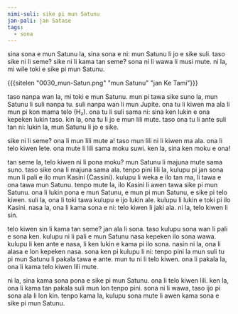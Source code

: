 ```yaml
---
nimi-suli: sike pi mun Satunu
jan-pali: jan Satase
tags:
  - sona
---
```


sina sona e mun Satunu la, sina sona e ni: mun Satunu li jo e sike suli. taso sike ni li seme? sike ni li kama tan seme? sona ni li wawa li musi mute. ni la, mi wile toki e sike pi mun Satunu.

{{{sitelen "0030_mun-Satun.png" "mun Satunu" "jan Ke Tami"}}}

taso nanpa wan la, mi toki e mun Satunu. mun pi tawa sike suno la, mun Satunu li suli nanpa tu. suli nanpa wan li mun Jupite. ona tu li kiwen ma ala li mun pi kon mama telo (H₂). ona tu li suli sama ni: sina ken lukin e ona kepeken lukin taso. kin la, ona tu li jo e mun lili mute. taso ona tu li ante suli tan ni: lukin la, mun Satunu li jo e sike.

sike ni li seme? ona li mun lili mute a\! taso mun lili ni li kiwen ma ala. ona li telo kiwen lete. ona mute li lili sama moku suwi. ken la, sina ken moku e ona\!

tan seme la, telo kiwen ni li pona moku? mun Satunu li majuna mute sama suno. taso sike ona li majuna sama ala. tenpo pini lili la, kulupu pi jan sona mun li pali e ilo mun Kasini (Cassini). kulupu li weka e ilo tan ma, li tawa e ona tawa mun Satunu. tenpo mute la, ilo Kasini li awen tawa sike pi mun Satunu. ona li lukin pona e mun Satunu, e mun pi mun Satunu, e sike pi telo kiwen. suli la, ona li toki tawa kulupu e ijo lukin ale. kulupu li lukin e toki pi ilo Kasini. nasa la, ona li kama sona e ni: telo kiwen li jaki ala. ni la, telo kiwen li sin.

telo kiwen sin li kama tan seme? jan ala li sona. taso kulupu sona wan li pali e sona ken. kulupu ni li pali e mun Satunu nasa kepeken ilo sona wawa. kulupu li ken ante e nasa, li ken lukin e kama pi ilo sona. nasin ni la, ona li alasa e lon kepeken nasa. sona ken pi kulupu li ni: tenpo pini la mun suli tu pi mun Satunu li pakala tawa e ante. mun tu ni li telo kiwen. ona li pakala la, ona li kama telo kiwen lili mute.

ni la, sina kama sona pona e sike pi mun Satunu. ona li telo kiwen lili. ken la, ona li kama tan pakala suli mun lon tenpo pini. sona ni li wawa, taso ijo pi sona ala li lon kin. tenpo kama la, kulupu sona mute li awen kama sona e sike pi mun Satunu.